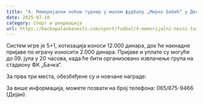```yaml
---
title: "4. Меморијални ноћни турнир у малом фудбалу „Мирко Бабић“ у Деспотову"
date: 2025-07-10
category: Спорт и рекреација
url: https://backapalankavesti.com/sport/fudbal/4-memorijalni-nocni-turnir-u-malom-fudbalu-mirko-babic-u-despotovu/
---
```


Систем игре је 5+1, котизација износи 12.000 динара, док ће накнадне пријаве по играчу износити 2.000 динара. Пријаве и уплате су могуће до 09. јула у 20 часова, када ће бити организовано извлачење група на стадиону ФК „Бачка“.

За прва три места, обезбеђене су и новчане награде:

За више информација, можете позвати на број телефона: 065/875-9466 (Дејан).
